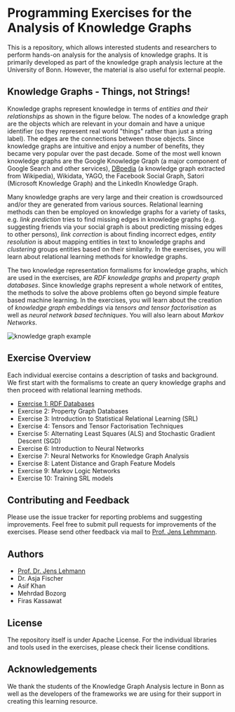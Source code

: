 # Programming Exercises for the Analysis of Knowledge Graphs

This is a repository, which allows interested students and researchers to perform hands-on analysis for the analysis of knowledge graphs. It is primarily developed as part of the knowledge graph analysis lecture at the University of Bonn. However, the material is also useful for external people.

## Knowledge Graphs - Things, not Strings!

Knowledge graphs represent knowledge in terms of *entities and their relationships* as shown in the figure below. The nodes of a knowledge graph are the objects which are relevant in your domain and have a unique identifier (so they represent real world "things" rather than just a string label). The edges are the connections between those objects. Since knowledge graphs are intuitive and enjoy a number of benefits, they became very popular over the past decade. Some of the most well known knowledge graphs are the Google Knowledge Graph (a major component of Google Search and other services), [DBpedia](http://dbpedia.org) (a knowledge graph extracted from Wikipedia), Wikidata, YAGO, the Facebook Social Graph, Satori (Microsoft Knowledge Graph) and the LinkedIn Knowledge Graph.

Many knowledge graphs are very large and their creation is crowdsourced and/or they are generated from various sources. Relational learning methods can then be employed on knowledge graphs for a variety of tasks, e.g. *link prediction* tries to find missing edges in knowledge graphs (e.g. suggesting friends via your social graph is about predicting missing edges to other persons), *link correction* is about finding incorrect edges, *entity resolution* is about mapping entities in text to knowledge graphs and *clustering* groups entities based on their similarity. In the exercises, you will learn about relational learning methods for knowledge graphs.

The two knowledge representation formalisms for knowledge graphs, which are used in the exercises, are *RDF knowledge graphs* and *property graph databases*. Since knowledge graphs represent a whole network of entites, the methods to solve the above problems often go beyond simple feature based machine learning. In the exercises, you will learn about the creation of *knowledge graph embeddings* via *tensors and tensor factorisation* as well as *neural network based techniques*. You will also learn about *Markov Networks*.  
 
![knowledge graph example](https://raw.githubusercontent.com/SmartDataAnalytics/Knowledge-Graph-Analysis-Programming-Exercises/master/Material/kg-example.png "knowledge graph example")

## Exercise Overview

Each individual exercise contains a description of tasks and background. We first start with the formalisms to create an query knowledge graphs and then proceed with relational learning methods.

* [Exercise 1:  RDF Databases](https://github.com/SmartDataAnalytics/Knowledge-Graph-Analysis-Programming-Exercises/tree/master/Exercise_01)
* Exercise 2: Property Graph Databases
* Exercise 3: Introduction to Statistical Relational Learning (SRL)
* Exercise 4: Tensors and Tensor Factorisation Techniques
* Exercise 5: Alternating Least Squares (ALS) and Stochastic Gradient Descent (SGD)
* Exercise 6: Introduction to Neural Networks
* Exercise 7: Neural Networks for Knowledge Graph Analysis
* Exercise 8: Latent Distance and Graph Feature Models	
* Exercise 9: Markov Logic Networks
* Exercise 10: Training SRL models

## Contributing and Feedback

Please use the issue tracker for reporting problems and suggesting improvements. Feel free to submit pull requests for improvements of the exercises. Please send other feedback via mail to [Prof. Jens Lehmmann](http://jens-lehmann.org).

## Authors

* [Prof. Dr. Jens Lehmann](http://jens-lehmann.org/)
* Dr. Asja Fischer
* Asif Khan
* Mehrdad Bozorg
* Firas Kassawat

## License

The repository itself is under Apache License. For the individual libraries and tools used in the exercises, please check their license conditions.

## Acknowledgements

We thank the students of the Knowledge Graph Analysis lecture in Bonn as well as the developers of the frameworks we are using for their support in creating this learning resource.
 
